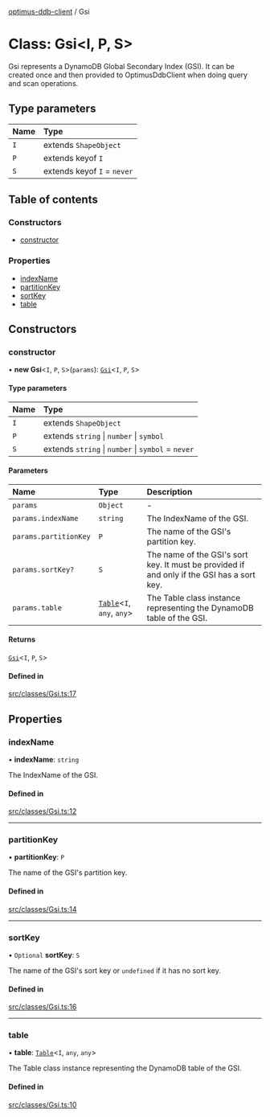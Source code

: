 [optimus-ddb-client](../index.md) / Gsi

# Class: Gsi\<I, P, S\>

Gsi represents a DynamoDB Global Secondary Index (GSI). It can be created once and then
provided to OptimusDdbClient when doing query and scan operations.

## Type parameters

| Name | Type |
| :------ | :------ |
| `I` | extends `ShapeObject` |
| `P` | extends keyof `I` |
| `S` | extends keyof `I` = `never` |

## Table of contents

### Constructors

- [constructor](Gsi.md#constructor)

### Properties

- [indexName](Gsi.md#indexname)
- [partitionKey](Gsi.md#partitionkey)
- [sortKey](Gsi.md#sortkey)
- [table](Gsi.md#table)

## Constructors

### constructor

• **new Gsi**\<`I`, `P`, `S`\>(`params`): [`Gsi`](Gsi.md)\<`I`, `P`, `S`\>

#### Type parameters

| Name | Type |
| :------ | :------ |
| `I` | extends `ShapeObject` |
| `P` | extends `string` \| `number` \| `symbol` |
| `S` | extends `string` \| `number` \| `symbol` = `never` |

#### Parameters

| Name | Type | Description |
| :------ | :------ | :------ |
| `params` | `Object` | - |
| `params.indexName` | `string` | The IndexName of the GSI. |
| `params.partitionKey` | `P` | The name of the GSI's partition key. |
| `params.sortKey?` | `S` | The name of the GSI's sort key. It must be provided if and only if the GSI has a sort key. |
| `params.table` | [`Table`](Table.md)\<`I`, `any`, `any`\> | The Table class instance representing the DynamoDB table of the GSI. |

#### Returns

[`Gsi`](Gsi.md)\<`I`, `P`, `S`\>

#### Defined in

[src/classes/Gsi.ts:17](https://github.com/paulbarmstrong/optimus-ddb-client/blob/main/src/classes/Gsi.ts#L17)

## Properties

### indexName

• **indexName**: `string`

The IndexName of the GSI.

#### Defined in

[src/classes/Gsi.ts:12](https://github.com/paulbarmstrong/optimus-ddb-client/blob/main/src/classes/Gsi.ts#L12)

___

### partitionKey

• **partitionKey**: `P`

The name of the GSI's partition key.

#### Defined in

[src/classes/Gsi.ts:14](https://github.com/paulbarmstrong/optimus-ddb-client/blob/main/src/classes/Gsi.ts#L14)

___

### sortKey

• `Optional` **sortKey**: `S`

The name of the GSI's sort key or `undefined` if it has no sort key.

#### Defined in

[src/classes/Gsi.ts:16](https://github.com/paulbarmstrong/optimus-ddb-client/blob/main/src/classes/Gsi.ts#L16)

___

### table

• **table**: [`Table`](Table.md)\<`I`, `any`, `any`\>

The Table class instance representing the DynamoDB table of the GSI.

#### Defined in

[src/classes/Gsi.ts:10](https://github.com/paulbarmstrong/optimus-ddb-client/blob/main/src/classes/Gsi.ts#L10)
